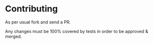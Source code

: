 # Contributing

As per usual fork and send a PR. 

Any changes must be 100% covered by tests in order to be approved & merged.